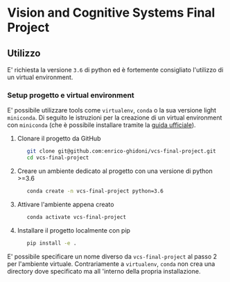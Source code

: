 # Vision and Cognitive Systems Final Project

## Utilizzo
E' richiesta la versione `3.6` di python ed è fortemente consigliato l'utilizzo di un virtual
 environment.
 
### Setup progetto e virtual environment
E' possibile utilizzare tools come `virtualenv`, `conda` o la sua versione light `miniconda`. Di
seguito le istruzioni per la creazione di un virtual environment con `miniconda` (che è possibile
installare tramite la [guida ufficiale](https://docs.conda.io/en/latest/miniconda.html#installing)).

1. Clonare il progetto da GitHub
    ```bash
       git clone git@github.com:enrico-ghidoni/vcs-final-project.git
       cd vcs-final-project
    ```
2. Creare un ambiente dedicato al progetto con una versione di python >=3.6
    ```bash
       conda create -n vcs-final-project python=3.6
    ```
3. Attivare l'ambiente appena creato
    ```bash
       conda activate vcs-final-project
    ```
4. Installare il progetto localmente con pip
    ```bash
       pip install -e .
    ```

E' possibile specificare un nome diverso da `vcs-final-project` al passo 2 per l'ambiente
 virtuale. Contrariamente a `virtualenv`, `conda` non crea una directory dove specificato ma all
 'interno della propria installazione.